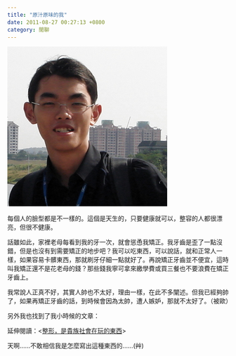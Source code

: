 ```yaml
---
title: "原汁原味的我"
date: 2011-08-27 00:27:13 +0800
category: 閒聊
---
```


![](/images/slum-area/11_196006927_m.jpg)
<p>每個人的臉型都是不一樣的。這個是天生的，只要健康就可以，整容的人都很漂亮，但很不健康。</p><p>話雖如此，家裡老母每看到我的牙一次，就會慫恿我矯正。我牙齒是歪了一點沒錯，但是也沒有到需要矯正的地步吧？我可以吃東西，可以說話，就和正常人一樣，如果容易卡髒東西，那就刷牙仔細一點就好了。再說矯正牙齒並不便宜，這時叫我矯正還不是花老母的錢？那些錢我寧可拿來繳學費或買三餐也不要浪費在矯正牙齒上。</p><p>我常說人正真不好，其實人帥也不太好，理由一樣，在此不多闡述。但我已經夠帥了，如果再矯正牙齒的話，到時候會因為太帥，遭人嫉妒，那就不太好了。（被歐）</p><p>另外我也找到了我小時候的文章：</p><p>延伸閱讀：&lt;<a href="http://blog.xuite.net/funnyfamily/tonyjan/9360374">整形，是貴族社會在玩的東西</a>&gt;</p><p>天啊&hellip;&hellip;不敢相信我是怎麼寫出這種東西的&hellip;&hellip;(艸)</p>
